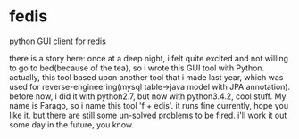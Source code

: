 fedis
=====

python GUI client for redis

there is a story here:
once at a deep night, i felt quite excited and not willing to go to bed(because of the tea), 
so i wrote this GUI tool with Python.
actually, this tool based upon another tool that i made last year, which was used for reverse-engineering(mysql table->java model with JPA annotation).
before now, i did it with python2.7, but now with python3.4.2, cool stuff.
My name is Farago, so i name this tool 'f + edis'.
it runs fine currently, hope you like it. but there are still some un-solved problems to be fired.
i'll work it out some day in the future, you know.
